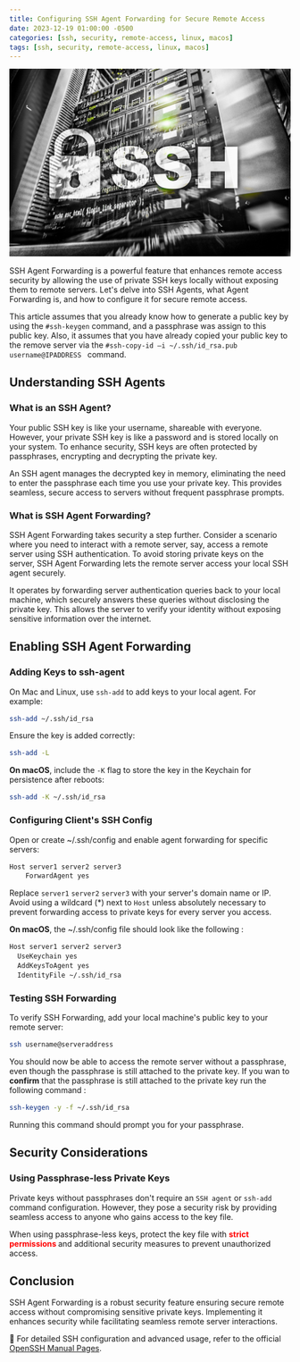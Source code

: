 ```yaml
---
title: Configuring SSH Agent Forwarding for Secure Remote Access
date: 2023-12-19 01:00:00 -0500
categories: [ssh, security, remote-access, linux, macos]
tags: [ssh, security, remote-access, linux, macos]
---
```


![Configuring SSH Agent Forwarding for Secure Remote Access](/assets/img/posts/2023/ssh_agent_forwarding/ssh_agent_forwarding.jpg)


SSH Agent Forwarding is a powerful feature that enhances remote access security by allowing the use of private SSH keys locally without exposing them to remote servers. Let's delve into SSH Agents, what Agent Forwarding is, and how to configure it for secure remote access.

This article assumes that you already know how to generate a public key by using the `#ssh-keygen` command, and a passphrase was assign to this public key. Also, it assumes that you have already copied your public key to the remove server via the `#ssh-copy-id –i ~/.ssh/id_rsa.pub username@IPADDRESS
` command. 

## Understanding SSH Agents

### What is an SSH Agent?

Your public SSH key is like your username, shareable with everyone. However, your private SSH key is like a password and is stored locally on your system. To enhance security, SSH keys are often protected by passphrases, encrypting and decrypting the private key.

An SSH agent manages the decrypted key in memory, eliminating the need to enter the passphrase each time you use your private key. This provides seamless, secure access to servers without frequent passphrase prompts.

### What is SSH Agent Forwarding?

SSH Agent Forwarding takes security a step further. Consider a scenario where you need to interact with a remote server, say, access a remote server using SSH authentication. To avoid storing private keys on the server, SSH Agent Forwarding lets the remote server access your local SSH agent securely.

It operates by forwarding server authentication queries back to your local machine, which securely answers these queries without disclosing the private key. This allows the server to verify your identity without exposing sensitive information over the internet.

## Enabling SSH Agent Forwarding

### Adding Keys to ssh-agent

On Mac and Linux, use `ssh-add` to add keys to your local agent. For example:

```bash
ssh-add ~/.ssh/id_rsa
```

Ensure the key is added correctly:

```bash
ssh-add -L
```

**On macOS**, include the `-K` flag to store the key in the Keychain for persistence after reboots:

```bash
ssh-add -K ~/.ssh/id_rsa
```

### Configuring Client's SSH Config

Open or create ~/.ssh/config and enable agent forwarding for specific servers:

```bash
Host server1 server2 server3 
    ForwardAgent yes
```
Replace `server1` `server2` `server3` with your server's domain name or IP. Avoid using a wildcard (*) next to `Host` unless absolutely necessary to prevent forwarding access to private keys for every server you access.


**On macOS**, the ~/.ssh/config file should look like the following : 

```bash
Host server1 server2 server3
  UseKeychain yes
  AddKeysToAgent yes
  IdentityFile ~/.ssh/id_rsa
```

### Testing SSH Forwarding

To verify SSH Forwarding, add your local machine's public key to your remote server:

```bash
ssh username@serveraddress
```

You should now be able to access the remote server without a passphrase, even though the passphrase is still attached to the private key. If you wan to **confirm** that the passphrase is still attached to the private key run the following command : 

```bash
ssh-keygen -y -f ~/.ssh/id_rsa
```

Running this command should prompt you for your passphrase.


## Security Considerations

### Using Passphrase-less Private Keys

Private keys without passphrases don't require an `SSH agent` or `ssh-add` command configuration. However, they pose a security risk by providing seamless access to anyone who gains access to the key file.

When using passphrase-less keys, protect the key file with **<span style="color:red"> strict permissions </span>** and additional security measures to prevent unauthorized access.

## Conclusion

SSH Agent Forwarding is a robust security feature ensuring secure remote access without compromising sensitive private keys. Implementing it enhances security while facilitating seamless remote server interactions.

📝 For detailed SSH configuration and advanced usage, refer to the official [OpenSSH Manual Pages](https://www.openssh.com/manual.html).

